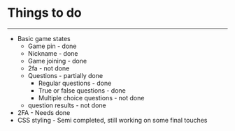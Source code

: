 # Things to do

---

- Basic game states
  - Game pin - done
  - Nickname - done
  - Game joining - done
  - 2fa - not done
  - Questions - partially done
    - Regular questions - done
    - True or false questions - done
    - Multiple choice questions - not done
  - question results - not done
- 2FA - Needs done
- CSS styling - Semi completed, still working on some final touches